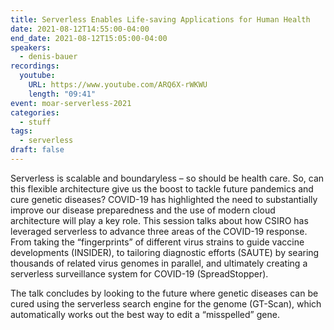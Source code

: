 ```yaml
---
title: Serverless Enables Life-saving Applications for Human Health
date: 2021-08-12T14:55:00-04:00
end_date: 2021-08-12T15:05:00-04:00
speakers:
  - denis-bauer
recordings:
  youtube:
    URL: https://www.youtube.com/ARQ6X-rWKWU
    length: "09:41"
event: moar-serverless-2021
categories:
  - stuff
tags:
  - serverless
draft: false
---
```


Serverless is scalable and boundaryless – so should be health care. So, can this flexible architecture give us the boost to tackle future pandemics and cure genetic diseases? COVID-19 has highlighted the need to substantially improve our disease preparedness and the use of modern cloud architecture will play a key role. This session talks about how CSIRO has leveraged serverless to advance three areas of the COVID-19 response. From taking the “fingerprints” of different virus strains to guide vaccine developments (INSIDER), to tailoring diagnostic efforts (SAUTE) by searing thousands of related virus genomes in parallel, and ultimately creating a serverless surveillance system for COVID-19 (SpreadStopper).

The talk concludes by looking to the future where genetic diseases can be cured using the serverless search engine for the genome (GT-Scan), which automatically works out the best way to edit
a “misspelled” gene.
